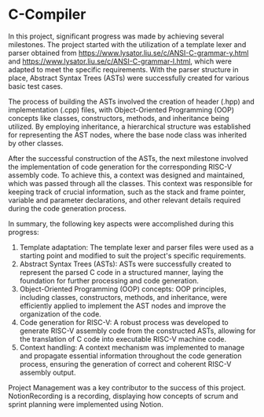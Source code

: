 # C-Compiler #

In this project, significant progress was made by achieving several milestones. The project started with the utilization of a template lexer and parser obtained from https://www.lysator.liu.se/c/ANSI-C-grammar-y.html and https://www.lysator.liu.se/c/ANSI-C-grammar-l.html, which were adapted to meet the specific requirements. With the parser structure in place, Abstract Syntax Trees (ASTs) were successfully created for various basic test cases.

The process of building the ASTs involved the creation of header (.hpp) and implementation (.cpp) files, with Object-Oriented Programming (OOP) concepts like classes, constructors, methods, and inheritance being utilized. By employing inheritance, a hierarchical structure was established for representing the AST nodes, where the base node class was inherited by other classes.

After the successful construction of the ASTs, the next milestone involved the implementation of code generation for the corresponding RISC-V assembly code. To achieve this, a context was designed and maintained, which was passed through all the classes. This context was responsible for keeping track of crucial information, such as the stack and frame pointer, variable and parameter declarations, and other relevant details required during the code generation process.

In summary, the following key aspects were accomplished during this progress:

1. Template adaptation: The template lexer and parser files were used as a starting point and modified to suit the project's specific requirements.
2. Abstract Syntax Trees (ASTs): ASTs were successfully created to represent the parsed C code in a structured manner, laying the foundation for further processing and code generation.
3. Object-Oriented Programming (OOP) concepts: OOP principles, including classes, constructors, methods, and inheritance, were efficiently applied to implement the AST nodes and improve the organization of the code.
4. Code generation for RISC-V: A robust process was developed to generate RISC-V assembly code from the constructed ASTs, allowing for the translation of C code into executable RISC-V machine code.
5. Context handling: A context mechanism was implemented to manage and propagate essential information throughout the code generation process, ensuring the generation of correct and coherent RISC-V assembly output.

Project Management was a key contributor to the success of this project. NotionRecording is a recording, displaying how concepts of scrum and sprint planning were implemented using Notion.


